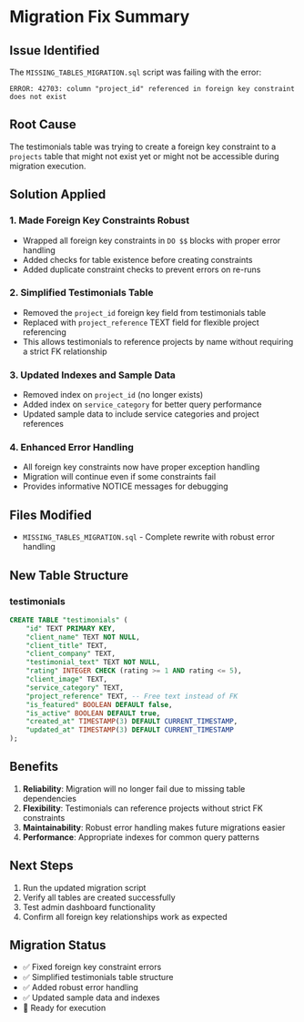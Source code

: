 # Migration Fix Summary

## Issue Identified
The `MISSING_TABLES_MIGRATION.sql` script was failing with the error:
```
ERROR: 42703: column "project_id" referenced in foreign key constraint does not exist
```

## Root Cause
The testimonials table was trying to create a foreign key constraint to a `projects` table that might not exist yet or might not be accessible during migration execution.

## Solution Applied

### 1. Made Foreign Key Constraints Robust
- Wrapped all foreign key constraints in `DO $$` blocks with proper error handling
- Added checks for table existence before creating constraints
- Added duplicate constraint checks to prevent errors on re-runs

### 2. Simplified Testimonials Table
- Removed the `project_id` foreign key field from testimonials table
- Replaced with `project_reference` TEXT field for flexible project referencing
- This allows testimonials to reference projects by name without requiring a strict FK relationship

### 3. Updated Indexes and Sample Data
- Removed index on `project_id` (no longer exists)
- Added index on `service_category` for better query performance
- Updated sample data to include service categories and project references

### 4. Enhanced Error Handling
- All foreign key constraints now have proper exception handling
- Migration will continue even if some constraints fail
- Provides informative NOTICE messages for debugging

## Files Modified
- `MISSING_TABLES_MIGRATION.sql` - Complete rewrite with robust error handling

## New Table Structure

### testimonials
```sql
CREATE TABLE "testimonials" (
    "id" TEXT PRIMARY KEY,
    "client_name" TEXT NOT NULL,
    "client_title" TEXT,
    "client_company" TEXT,
    "testimonial_text" TEXT NOT NULL,
    "rating" INTEGER CHECK (rating >= 1 AND rating <= 5),
    "client_image" TEXT,
    "service_category" TEXT,
    "project_reference" TEXT, -- Free text instead of FK
    "is_featured" BOOLEAN DEFAULT false,
    "is_active" BOOLEAN DEFAULT true,
    "created_at" TIMESTAMP(3) DEFAULT CURRENT_TIMESTAMP,
    "updated_at" TIMESTAMP(3) DEFAULT CURRENT_TIMESTAMP
);
```

## Benefits
1. **Reliability**: Migration will no longer fail due to missing table dependencies
2. **Flexibility**: Testimonials can reference projects without strict FK constraints
3. **Maintainability**: Robust error handling makes future migrations easier
4. **Performance**: Appropriate indexes for common query patterns

## Next Steps
1. Run the updated migration script
2. Verify all tables are created successfully
3. Test admin dashboard functionality
4. Confirm all foreign key relationships work as expected

## Migration Status
- ✅ Fixed foreign key constraint errors
- ✅ Simplified testimonials table structure
- ✅ Added robust error handling
- ✅ Updated sample data and indexes
- 🔄 Ready for execution
